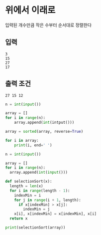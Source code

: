 # 위에서 이래로

입력된 개수만큼 작은 수부터 순서대로 정렬한다

## 입력 
```
3
15
27
17
```

## 출력 조건
```
27 15 12
```

```python
n = int(input())

array = []
for i in range(n):
    array.append(int(intput()))

array = sorted(array, reverse=True)

for i in array:
    print(i, end=' ')
```

```python
n = int(input())

array = []
for i in range(n):
  array.append(int(input()))

def selectionSort(x):
  length = len(x)
  for i in range(length - 1):
    indexMin = i
    for j in range(i + 1, length):
      if x[indexMin] > x[j]:
        indexMin = j
    x[i], x[indexMin] = x[indexMin], x[i]
  return x

print(selectionSort(array))

```
